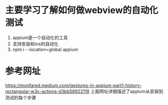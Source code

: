 <!-- appium自动化测试课题相关 -->
# 主要学习了解如何做webview的自动化测试
1. appium是一个自动化的工具
2. 支持安装和ios的自动化
3. npm i --location=global appium
# 参考网址
https://monfared.medium.com/gestures-in-appium-part1-history-rectangular-w3c-actions-d3bb58922119
上面网址详细描述了appium从安装到测试的每个步骤